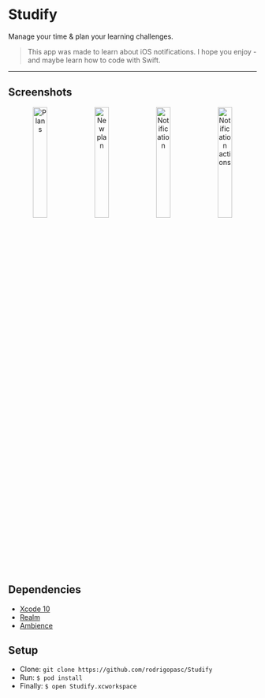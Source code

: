 # Studify
Manage your time & plan your learning challenges.
> This app was made to learn about iOS notifications. I hope you enjoy - and maybe learn how to code with Swift.
<hr />

## Screenshots

<p align="center">
  <img src="https://i.imgur.com/rCth1gK.png" width="24%" alt="Plans" />
  <img src="https://i.imgur.com/9i5btn9.png" width="24%" alt="New plan" />
  <img src="https://i.imgur.com/enZ9meR.png" width="24%" alt="Notification" />
  <img src="https://i.imgur.com/Z3sfSdd.png" width="24%" alt="Notification actions" />
</p>

## Dependencies
* [Xcode 10](https://developer.apple.com/xcode)
* [Realm](https://realm.io)
* [Ambience](https://github.com/tmergulhao/Ambience)

## Setup
* Clone: `git clone https://github.com/rodrigopasc/Studify`
* Run: `$ pod install`
* Finally: `$ open Studify.xcworkspace`
